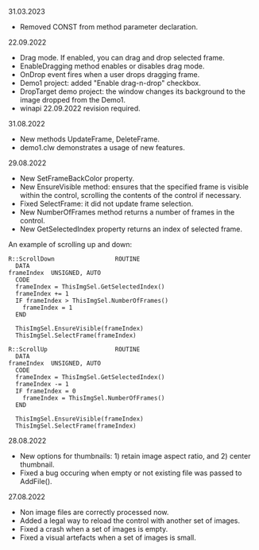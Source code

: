 31.03.2023
- Removed CONST from method parameter declaration.

22.09.2022
- Drag mode. If enabled, you can drag and drop selected frame.
- EnableDragging method enables or disables drag mode.
- OnDrop event fires when a user drops dragging frame.
- Demo1 project: added "Enable drag-n-drop" checkbox.
- DropTarget demo project: the window changes its background to the image dropped from the Demo1.
- winapi 22.09.2022 revision required.

31.08.2022
- New methods UpdateFrame, DeleteFrame.
- demo1.clw demonstrates a usage of new features.

29.08.2022
- New SetFrameBackColor property.
- New EnsureVisible method: ensures that the specified frame is visible within the control, scrolling the contents of the control if necessary.
- Fixed SelectFrame: it did not update frame selection.
- New NumberOfFrames method returns a number of frames in the control.
- New GetSelectedIndex property returns an index of selected frame.

An example of scrolling up and down:
```
R::ScrollDown                 ROUTINE
  DATA
frameIndex  UNSIGNED, AUTO
  CODE
  frameIndex = ThisImgSel.GetSelectedIndex()
  frameIndex += 1
  IF frameIndex > ThisImgSel.NumberOfFrames()
    frameIndex = 1
  END
  
  ThisImgSel.EnsureVisible(frameIndex)
  ThisImgSel.SelectFrame(frameIndex)
    
R::ScrollUp                   ROUTINE
  DATA
frameIndex  UNSIGNED, AUTO
  CODE
  frameIndex = ThisImgSel.GetSelectedIndex()
  frameIndex -= 1
  IF frameIndex = 0
    frameIndex = ThisImgSel.NumberOfFrames()
  END
  
  ThisImgSel.EnsureVisible(frameIndex)
  ThisImgSel.SelectFrame(frameIndex)
```



28.08.2022
- New options for thumbnails: 1) retain image aspect ratio, and 2) center thumbnail.
- Fixed a bug occuring when empty or not existing file was passed to AddFile().

27.08.2022
- Non image files are correctly processed now.
- Added a legal way to reload the control with another set of images.
- Fixed a crash when a set of images is empty.
- Fixed a visual artefacts when a set of images is small.